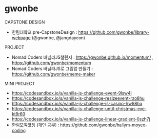 # gwonbe

CAPSTONE DESIGN

- 한림대학교 pre-CapstoneDesign : https://github.com/gwonbe/library-webpage (@gwonbe, @jangdayeon)

PROJECT

- Nomad Coders 바닐라JS챌린지 : https://gwonbe.github.io/momentum/ , https://github.com/gwonbe/momentum
- Nomad Coders 바닐라JS로 그림앱 만들기 : https://github.com/gwonbe/meme-maker

MINI PROJECT 

- https://codesandbox.io/s/vanilla-js-challenge-event-9lsw4l
- https://codesandbox.io/s/vanilla-js-challenge-resizeevent-rzo8hu
- https://codesandbox.io/s/vanilla-js-challenge-js-casino-hw88ho
- https://codesandbox.io/s/vanilla-js-challenge-until-christmas-eve-kt9r60
- https://codesandbox.io/s/vanilla-js-challenge-linear-gradient-0szh7j
- 한림모여코딩 (개인 공부) : https://github.com/gwonbe/hallym-moyeo-coding
